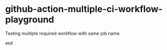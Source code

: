 # github-action-multiple-ci-workflow-playground

Testing multiple required workflow with same job name

asd
